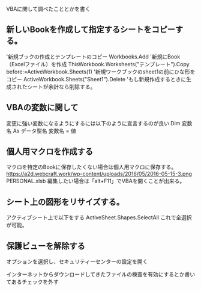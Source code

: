 VBAに関して調べたこととかを書く

## 新しいBookを作成して指定するシートをコピーする。

'新規ブックの作成とテンプレートのコピー
Workbooks.Add '新規にBook（Excelファイル）を作成
ThisWorkbook.Worksheets("テンプレート").Copy before:=ActiveWorkbook.Sheets(1) '新規ワークブックのsheet1の前にひな形をコピー
ActiveWorkbook.Sheets("Sheet1").Delete 'もし新規作成するときに生成されたシートが余計なら削除する。


## VBAの変数に関して

変更に強い変数になるようにするには以下のように宣言するのが良い
Dim 変数名 As データ型名
変数名 = 値

## 個人用マクロを作成する
マクロを特定のBookに保存したくない場合は個人用マクロに保存する。
https://a2d.webcraft.work/wp-content/uploads/2016/05/2016-05-15-3.png
PERSONAL.xlsb
編集したい場合は「alt+F11」でVBAを開くことが出来る。

## シート上の図形をリサイズする。

アクティブシート上で以下をする
ActiveSheet.Shapes.SelectAll
これで全選択が可能。

## 保護ビューを解除する

オプションを選択し、セキュリティーセンターの設定を開く

インターネットからダウンロードしてきたファイルの検査を有効にするとか書いてあるチェックを外す
